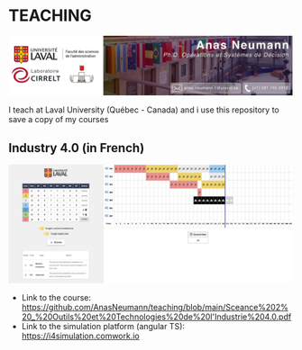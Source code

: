 # TEACHING
![Anas Neumann Ulaval](/assets/HeaderUlaval.png)

I teach at Laval University (Québec - Canada) and i use this repository to save a copy of my courses

## Industry 4.0 (in French)
![demo simulation](/assets/demoSimulation.png)

* Link to the course: https://github.com/AnasNeumann/teaching/blob/main/Sceance%202%20_%20Outils%20et%20Technologies%20de%20l'Industrie%204.0.pdf
* Link to the simulation platform (angular TS): https://i4simulation.comwork.io
